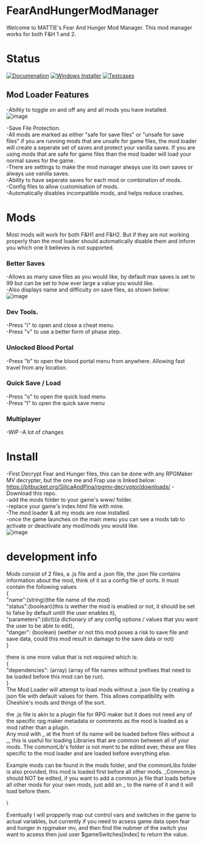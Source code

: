 # FearAndHungerModManager  
Welcome to MATTIE's Fear And Hunger Mod Manager. This mod manager works for both F&H 1 and 2.  

# Status
[![Documenation](https://github.com/mattieFM/FearAndHungerModManager/actions/workflows/buildPages.yml/badge.svg?branch=main)](https://github.com/mattieFM/FearAndHungerModManager/actions/workflows/buildPages.yml)
[![Windows Installer](https://github.com/mattieFM/FearAndHungerModManager/actions/workflows/buildInstaller.yml/badge.svg)](https://github.com/mattieFM/FearAndHungerModManager/actions/workflows/buildInstaller.yml)
[![Testcases](https://github.com/mattieFM/FearAndHungerModManager/actions/workflows/build.yml/badge.svg)](https://github.com/mattieFM/FearAndHungerModManager/actions/workflows/build.yml)

## Mod Loader Features  
-Abiltiy to toggle on and off any and all mods you have installed.  
![image](https://github.com/mattieFM/FearAndHungerModManager/assets/66142165/e3012f3c-b75d-4ec4-a4d0-282b8ad24cf4)

-Save File Protection.  
  -All mods are marked as either "safe for save files" or "unsafe for save files" if you are running mods that are unsafe for game files, the mod loader will create a seperate set of saves and protect your vanilla saves. If you are using mods that are safe for game files than the mod loader will load your normal saves for the game.   
  -There are settings to make the mod manager always use its own saves or always use vanilla saves.   
  -Ability to have seperate saves for each mod or combination of mods.  
-Config files to allow customisation of mods.   
-Automatically disables incompatible mods, and helps reduce crashes.  


# Mods  
Most mods will work for both F&H1 and F&H2. But if they are not working properly than the mod loader should automatically disable them and inform you which one it believes is not supported.  


### Better Saves  
  -Allows as many save files as you would like, by default max saves is set to 99 but can be set to how ever large a value you would like.  
  -Also displays name and difficulty on save files, as shown below:  
  ![image](https://github.com/mattieFM/FearAndHungerModManager/assets/66142165/37b1610a-fd7f-4559-83ed-8103e536113f)  
  
### Dev Tools.  
  -Press "i" to open and close a cheat menu.  
  -Press "v" to use a better form of phase step.  
  
### Unlocked Blood Portal  
  -Press "b" to open the blood portal menu from anywhere. Allowing fast travel from any location.  
  
### Quick Save / Load
 -Press "o" to open the quick load menu  
 -Press "l" to open the quick save menu  


### Multiplayer  
  -WIP
  -A lot of changes

# Install  

   -First Decrypt Fear and Hunger files, this can be done with any RPGMaker MV decrypter, but the one me and Frap use is linked below:
    https://bitbucket.org/SilicaAndPina/rpgmv-decryptor/downloads/
   -Download this repo.  
   -add the mods folder to your game's www/ folder.  
   -replace your game's index.html file with mine.  
   -The mod loader & all my mods are now installed.  
   -once the game launches on the main menu you can see a mods tab to activate or deactivate any mod/mods you would like.  
   ![image](https://github.com/mattieFM/FearAndHungerModManager/assets/66142165/0afa2d96-8f7f-451c-a972-b6f520cbc214)


# development info  

Mods consist of 2 files, a .js file and a .json file, the .json file contains information about the mod, think of it as a config file of sorts. It must contain the following values  
{  
    "name":(string)(the file name of the mod)  
    "status":(boolean)(this is wether the mod is enabled or not, it should be set to false by default untill the user enables it),  
    "parameters":(dict)(a dictionary of any config options / values that you want the user to be able to edit),  
    "danger": (boolean) (wether or not this mod poses a risk to save file and save data, could this mod result in damage to the save data or not)  
}  

there is one more value that is not required which is:  
{  
	"dependencies": (array) (array of file names without prefixes that need to be loaded before this mod can be run).  
}  
The Mod Loader will attempt to load mods without a .json file by creating a json file with default values for them. This allows compatibility with Cheshire's mods and things of the sort.

the .js file is akin to a plugin file for RPG maker but it does not need any of the specific rpg maker metadata or comments as the mod is loaded as a mod rather than a plugin.  
Any mod with _ at the front of its name will be loaded before files without a _, this is useful for loading Libraries that are common between all of your mods. The commonLib's folder is not ment to be edited ever, these are files specific to the mod loader and are loaded before everything else.  


Example mods can be found in the mods folder, and the commonLibs folder is also provided, this mod is loaded first before all other mods. _Common.js should NOT be edited, if you want to add a common.js file 
that loads before all other mods for your own mods, just add an _ to the name of it and it will load before them.  



\

Eventually I will propperly map out control vars and switches in the game to actual variables, but currently if you need to acsess game data open fear and hunger in rpgmaker mv, and then find the nubmer of the switch
you want to acsess then just user $gameSwitches[index] to return the value.
